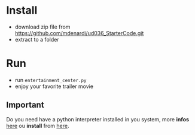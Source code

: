 # Install
- download zip file from https://github.com/mdenardi/ud036_StarterCode.git
- extract to a folder
# Run
- run `entertainment_center.py`
- enjoy your favorite trailer movie
## Important
Do you need have a python interpreter installed in you system, more **infos** [here](https://www.pythoncentral.io/execute-python-script-file-shell/) ou **install** from [here](https://www.python.org/downloads/).
